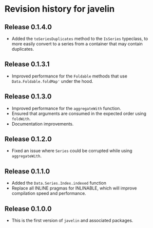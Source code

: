 # Revision history for javelin

## Release 0.1.4.0

* Added the `toSeriesDuplicates` method to the `IsSeries` typeclass, to more easily convert to a series
  from a container that may contain duplicates.

## Release 0.1.3.1

* Improved performance for the `Foldable` methods that use `Data.Foldable.foldMap'` under the hood.

## Release 0.1.3.0

* Improved performance for the `aggregateWith` function.
* Ensured that arguments are consumed in the expected order using `foldWith`.
* Documentation improvements.

## Release 0.1.2.0

* Fixed an issue where `Series` could be corrupted while using `aggregateWith`.

## Release 0.1.1.0

* Added the `Data.Series.Index.indexed` function
* Replace all INLINE pragmas for INLINABLE, which will improve compilation speed and performance.

## Release 0.1.0.0

* This is the first version of `javelin` and associated packages.

